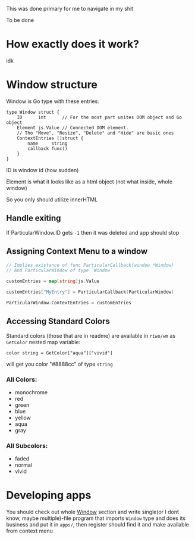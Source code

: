 This was done primary for me to navigate in my shit

To be done

# How exactly does it work?

idk

# Window structure

Window is Go type with these entries:
```
type Window struct {
	ID      int      // For the most part unites DOM object and Go object
	Element js.Value // Connected DOM element.
	// Tho "Move", "Resize", "Delete" and "Hide" are basic ones
	ContextEntries []struct {
		name     string
		callback func()
	}
}
```

ID is window id (how sudden)

Element is what it looks like as a html object (not what inside, whole window)

So you only should utilize innerHTML

## Handle exiting

If ParticularWindow.ID gets `-1` then it was deleted and app should stop

## Assigning Context Menu to a window

```go
// Implies existance of func ParticularCallback(window *Window)
// And ParticularWindow of type `Window`

customEntries = map[string]js.Value

customEntries["MyEntry"] = ParticularCallback(ParticularWindow)

ParticularWindow.ContextEntries = customEntries

```

## Accessing Standard Colors

Standard colors (those that are in readme) are available in `riwo/wm` as `GetColor` nested map variable:

```
color string = GetColor["aqua"]["vivid"]
```

will get you color "#8888cc" of type `string`

### All Colors:
- monochrome
- red
- green
- blue
- yellow
- aqua
- gray
### All Subcolors:
- faded
- normal
- vivid

# Developing apps

You should check out whole [Window](#window-structure) section and write single(or I dont know, maybe multiple)-file program that imports `Window` type and does its business and put it in `apps/`, then register should find it and make available from context menu


